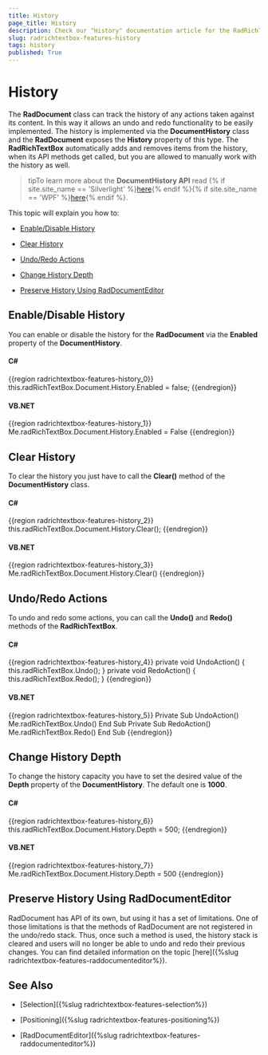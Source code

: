 ```yaml
---
title: History
page_title: History
description: Check our "History" documentation article for the RadRichTextBox WPF control.
slug: radrichtextbox-features-history
tags: history
published: True
---
```


# History



The __RadDocument__ class can track the history of any actions taken against its content. In this way it allows an undo and redo functionality to be easily implemented. The history is implemented via the __DocumentHistory__ class and the __RadDocument__ exposes the __History__ property of this type. The __RadRichTextBox__ automatically adds and removes items from the history, when its API methods get called, but you are allowed to manually work with the history as well.
      

>tipTo learn more about the __DocumentHistory API__ read {% if site.site_name == 'Silverlight' %}[here](http://www.telerik.com/help/silverlight/t_telerik_windows_documents_history_documenthistory.html){% endif %}{% if site.site_name == 'WPF' %}[here](http://www.telerik.com/help/wpf/t_telerik_windows_documents_history_documenthistory.html){% endif %}.
        

This topic will explain you how to:

* [Enable/Disable History](#enable/disable-history)

* [Clear History](#clear-history)

* [Undo/Redo Actions](#undo/redo-actions)

* [Change History Depth](#change-history-depth)

* [Preserve History Using RadDocumentEditor](#preserve-history-using-raddocumenteditor)

## Enable/Disable History

You can enable or disable the history for the __RadDocument__ via the __Enabled__ property of the __DocumentHistory__.
        

#### __C#__

{{region radrichtextbox-features-history_0}}
	this.radRichTextBox.Document.History.Enabled = false;
{{endregion}}



#### __VB.NET__

{{region radrichtextbox-features-history_1}}
	Me.radRichTextBox.Document.History.Enabled = False
{{endregion}}



## Clear History

To clear the history you just have to call the __Clear()__ method of the __DocumentHistory__ class.
        

#### __C#__

{{region radrichtextbox-features-history_2}}
	this.radRichTextBox.Document.History.Clear();
{{endregion}}



#### __VB.NET__

{{region radrichtextbox-features-history_3}}
	Me.radRichTextBox.Document.History.Clear()
{{endregion}}



## Undo/Redo Actions

To undo and redo some actions, you can call the __Undo()__ and __Redo()__ methods of the __RadRichTextBox__.
        

#### __C#__

{{region radrichtextbox-features-history_4}}
	private void UndoAction()
	{
	    this.radRichTextBox.Undo();
	}
	private void RedoAction()
	{
	    this.radRichTextBox.Redo();
	}
{{endregion}}



#### __VB.NET__

{{region radrichtextbox-features-history_5}}
	Private Sub UndoAction()
	 Me.radRichTextBox.Undo()
	End Sub
	Private Sub RedoAction()
	 Me.radRichTextBox.Redo()
	End Sub
{{endregion}}



## Change History Depth

To change the history capacity you have to set the desired value of the __Depth__ property of the __DocumentHistory__. The default one is __1000__.
        

#### __C#__

{{region radrichtextbox-features-history_6}}
	this.radRichTextBox.Document.History.Depth = 500;
{{endregion}}



#### __VB.NET__

{{region radrichtextbox-features-history_7}}
	Me.radRichTextBox.Document.History.Depth = 500
{{endregion}}



## Preserve History Using RadDocumentEditor

RadDocument has API of its own, but using it has a set of limitations. One of those limitations is that the methods of RadDocument are not registered in the undo/redo stack. Thus, once such a method is used, the history stack is cleared and users will no longer be able to undo and redo their previous changes. You can find detailed information on the topic [here]({%slug radrichtextbox-features-raddocumenteditor%}).
        

## See Also

 * [Selection]({%slug radrichtextbox-features-selection%})

 * [Positioning]({%slug radrichtextbox-features-positioning%})

 * [RadDocumentEditor]({%slug radrichtextbox-features-raddocumenteditor%})
